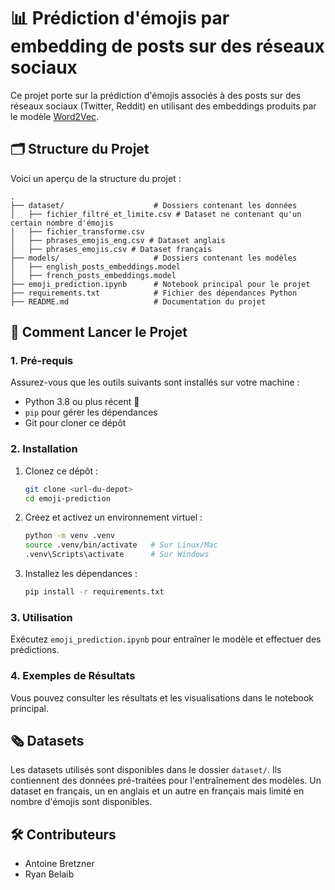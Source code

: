 # 📊 Prédiction d'émojis par embedding de posts sur des réseaux sociaux

Ce projet porte sur la prédiction d'émojis associés à des posts sur des réseaux sociaux (Twitter, Reddit) en utilisant des embeddings produits par le modèle [Word2Vec](https://arxiv.org/abs/1301.3781). 

## 🗂️ Structure du Projet

Voici un aperçu de la structure du projet :

```
.
├── dataset/                    # Dossiers contenant les données
│   ├── fichier_filtré_et_limite.csv # Dataset ne contenant qu'un certain nombre d'émojis
│   ├── fichier_transforme.csv
│   ├── phrases_emojis_eng.csv # Dataset anglais
│   ├── phrases_emojis.csv # Dataset français
├── models/                     # Dossiers contenant les modèles 
│   ├── english_posts_embeddings.model
│   ├── french_posts_embeddings.model
├── emoji_prediction.ipynb      # Notebook principal pour le projet
├── requirements.txt            # Fichier des dépendances Python
├── README.md                   # Documentation du projet
```

## 🚀 Comment Lancer le Projet

### 1. Pré-requis

Assurez-vous que les outils suivants sont installés sur votre machine :

- Python 3.8 ou plus récent 🐍
- `pip` pour gérer les dépendances
- Git pour cloner ce dépôt

### 2. Installation

1. Clonez ce dépôt :

   ```bash
   git clone <url-du-depot>
   cd emoji-prediction
   ```

2. Créez et activez un environnement virtuel :

   ```bash
   python -m venv .venv
   source .venv/bin/activate   # Sur Linux/Mac
   .venv\Scripts\activate      # Sur Windows
   ```

3. Installez les dépendances :

   ```bash
   pip install -r requirements.txt
   ```

### 3. Utilisation
 Exécutez `emoji_prediction.ipynb` pour entraîner le modèle et effectuer des prédictions. 

### 4. Exemples de Résultats

Vous pouvez consulter les résultats et les visualisations dans le notebook principal.

## 🗞️ Datasets

Les datasets utilisés sont disponibles dans le dossier `dataset/`. Ils contiennent des données pré-traitées pour l'entraînement des modèles. Un dataset en français, un en anglais et un autre en français mais limité en nombre d'émojis sont disponibles.

## 🛠️ Contributeurs

- Antoine Bretzner
- Ryan Belaib




